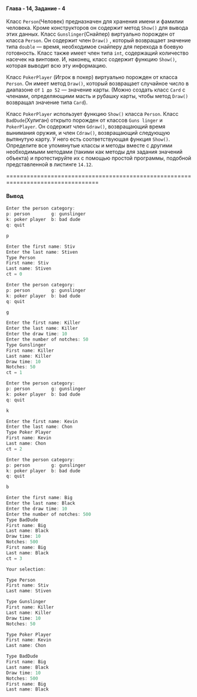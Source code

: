 #### Глава - 14, Задание - 4 ####

Класс ```Person```(Человек) предназначен для хранения имени и фамилии
человека. Кроме конструкторов он содержит метод ```Show()``` для вывода этих данных.
Класс ```Gunslinger```(Снайпер) виртуально порожден от класса ```Person```. Он
содержит член ```Draw()``` , который возвращает значение типа ```double``` — время,
необходимое снайперу для перехода в боевую готовность. Класс также имеет член типа
```int```, содержащий количество насечек на винтовке. И, наконец, класс содержит
функцию ```Show()```, которая выводит всю эту информацию.

Класс ```PokerPlayer``` (Игрок в покер) виртуально порожден от класса ```Person```. Он
имеет метод ```Draw()```, который возвращает случайное число в диапазоне от ```1 до
52``` — значение карты. (Можно создать класс ```Card``` с членами, определяющими
масть и рубашку карты, чтобы метод ```Draw()``` возвращал значение типа ```Card```).

Класс ```PokerPlayer``` использует функцию ```Show()``` класса ```Person```. 
Класс ```BadDude```(Хулиган) открыто порожден от классов ```Guns linger``` и ```PokerPlayer```. Он
содержит член ```Gdraw()```, возвращающий время вынимания оружия, и член ```Cdraw()```,
возвращающий следующую вытянутую карту. У него есть соответствующая
функция ```Show()```. Определите все упомянутые классы и методы вместе с другими
необходимыми методами (такими как методы для задания значений объекта) и
протестируйте их с помощью простой программы, подобной представленной в
листинге ```14.12```.

=================================================================================
#### Вывод ####
```objectivec
Enter the person category:
p: person  		 g: gunslinger  
k: poker player  b: bad dude
q: quit

p

Enter the first name: Stiv
Enter the last name: Stiven
Type Person
First name: Stiv
Last name: Stiven
ct = 0

Enter the person category:
p: person  		 g: gunslinger  
k: poker player  b: bad dude
q: quit

g

Enter the first name: Killer
Enter the last name: Killer
Enter the draw time: 10
Enter the number of notches: 50
Type Gunslinger
First name: Killer
Last name: Killer
Draw time: 10
Notches: 50
ct = 1

Enter the person category:
p: person  		 g: gunslinger  
k: poker player  b: bad dude
q: quit

k

Enter the first name: Kevin
Enter the last name: Chon
Type Poker Player
First name: Kevin
Last name: Chon
ct = 2

Enter the person category:
p: person  		 g: gunslinger  
k: poker player  b: bad dude
q: quit

b

Enter the first name: Big
Enter the last name: Black
Enter the draw time: 10
Enter the number of notches: 500
Type BadDude
First name: Big
Last name: Black
Draw time: 10
Notches: 500
First name: Big
Last name: Black
ct = 3

Your selection:

Type Person
First name: Stiv
Last name: Stiven

Type Gunslinger
First name: Killer
Last name: Killer
Draw time: 10
Notches: 50

Type Poker Player
First name: Kevin
Last name: Chon

Type BadDude
First name: Big
Last name: Black
Draw time: 10
Notches: 500
First name: Big
Last name: Black
```
